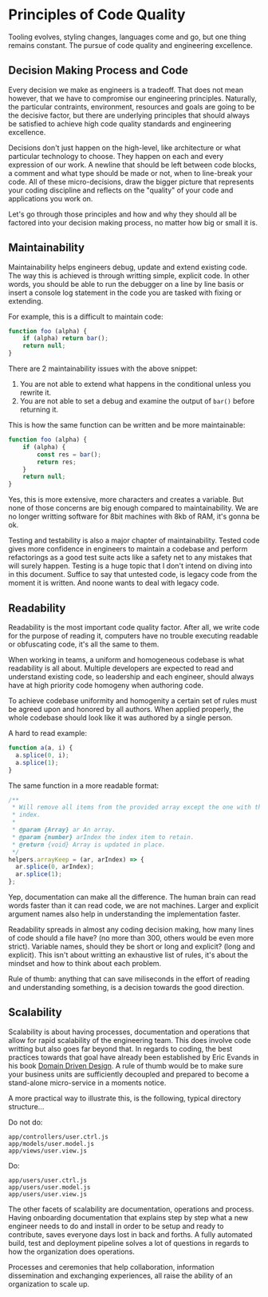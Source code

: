 # Principles of Code Quality

Tooling evolves, styling changes, languages come and go, but one thing remains constant. The pursue of code quality and engineering excellence.

## Decision Making Process and Code

Every decision we make as engineers is a tradeoff. That does not mean however, that we have to compromise our engineering principles. Naturally, the particular contraints, environment, resources and goals are going to be the decisive factor, but there are underlying principles that should always be satisfied to achieve high code quality standards and engineering excellence.

Decisions don't just happen on the high-level, like architecture or what particular technology to choose. They happen on each and every expression of our work. A newline that should be left between code blocks, a comment and what type should be made or not, when to line-break your code. All of these micro-decisions, draw the bigger picture that represents your coding discipline and reflects on the "quality" of your code and applications you work on.

Let's go through those principles and how and why they should all be factored into your decision making process, no matter how big or small it is.

## Maintainability 

Maintainability helps engineers debug, update and extend existing code. The way this is achieved is through writting simple, explicit code. In other words, you should be able to run the debugger on a line by line basis or insert a console log statement in the code you are tasked with fixing or extending. 

For example, this is a difficult to maintain code:

```js
function foo (alpha) {
    if (alpha) return bar();
    return null;
}
```

There are 2 maintainability issues with the above snippet: 

1. You are not able to extend what happens in the conditional unless you rewrite it.
1. You are not able to set a debug and examine the output of `bar()` before returning it.

This is how the same function can be written and be more maintainable:

```js
function foo (alpha) {
    if (alpha) { 
        const res = bar();
        return res;
    }
    return null;
}
```

Yes, this is more extensive, more characters and creates a variable. But none of those concerns are big enough compared to maintainability. We are no longer writting software for 8bit machines with 8kb of RAM, it's gonna be ok.

Testing and testability is also a major chapter of maintainability. Tested code gives more confidence in engineers to maintain a codebase and perform refactorings as a good test suite acts like a safety net to any mistakes that will surely happen. Testing is a huge topic that I don't intend on diving into in this document. Suffice to say that untested code, is legacy code from the moment it is written. And noone wants to deal with legacy code.

## Readability

Readability is the most important code quality factor. After all, we write code for the purpose of reading it, computers have no trouble executing readable or obfuscating code, it's all the same to them.

When working in teams, a uniform and homogeneous codebase is what readability is all about. Multiple developers are expected to read and understand existing code, so leadership and each engineer, should always have at high priority code homogeny when authoring code.

To achieve codebase uniformity and homogenity a certain set of rules must be agreed upon and honored by all authors. When applied properly, the whole codebase should look like it was authored by a single person.

A hard to read example:

```js
function a(a, i) {
  a.splice(0, i);
  a.splice(1);
}
```

The same function in a more readable format:

```js
/**
 * Will remove all items from the provided array except the one with the defined
 * index.
 *
 * @param {Array} ar An array.
 * @param {number} arIndex the index item to retain.
 * @return {void} Array is updated in place.
 */
helpers.arrayKeep = (ar, arIndex) => {
  ar.splice(0, arIndex);
  ar.splice(1);
};
```

Yep, documentation can make all the difference. The human brain can read words faster than it can read code, we are not machines. Larger and explicit argument names also help in understanding the implementation faster.

Readability spreads in almost any coding decision making, how many lines of code should a file have? (no more than 300, others would be even more strict). Variable names, should they be short or long and explicit? (long and explicit). This isn't about writting an exhaustive list of rules, it's about the mindset and how to think about each problem.

Rule of thumb: anything that can save miliseconds in the effort of reading and understanding something, is a decision towards the good direction.

## Scalability

Scalability is about having processes, documentation and operations that allow for rapid scalability of the engineering team. This does involve code writting but also goes far beyond that. In regards to coding, the best practices towards that goal have already been established by Eric Evands in his book [Domain Driven Design][ddd]. A rule of thumb would be to make sure your business units are sufficiently decoupled and prepared to become a stand-alone micro-service in a moments notice.

A more practical way to illustrate this, is the following, typical directory structure...

Do not do:

```
app/controllers/user.ctrl.js
app/models/user.model.js
app/views/user.view.js
```

Do:

```
app/users/user.ctrl.js
app/users/user.model.js
app/users/user.view.js
```

The other facets of scalability are documentation, operations and process. Having onboarding documentation that explains step by step what a new engineer needs to do and install in order to be setup and ready to contribute, saves everyone days lost in back and forths. A fully automated build, test and deployment pipeline solves a lot of questions in regards to how the organization does operations.

Processes and ceremonies that help collaboration, information dissemination and exchanging experiences, all raise the ability of an organization to scale up.

[ddd]: https://www.goodreads.com/book/show/179133.Domain_Driven_Design
